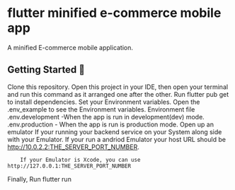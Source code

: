 # flutter minified e-commerce mobile app

A minified E-commerce mobile application.

## Getting Started 🚀

Clone this repository.
Open this project in your IDE, then open your terminal and run this command as it arranged one after the other.
Run flutter pub get to install dependencies.
Set your Environment variables. Open the .env_example to see the Environment variables.
Environment file
        .env.development -When the app is run in development(dev) mode.
        .env.production - When the app is run is production mode.
Open up an emulator
        If your running your backend service on your System along side with your Emulator. If your run a andriod Emulator your host URL should be http://10.0.2.2:THE_SERVER_PORT_NUMBER.

        If your Emulator is Xcode, you can use http://127.0.0.1:THE_SERVER_PORT_NUMBER
Finally, Run flutter run


